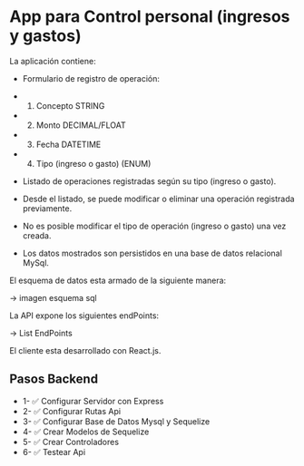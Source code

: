 # App para Control personal (ingresos y gastos)

La aplicación contiene:

-   Formulario de registro de operación:

-   1. Concepto STRING
-   2. Monto DECIMAL/FLOAT
-   3. Fecha DATETIME
-   4. Tipo (ingreso o gasto) (ENUM)

-   Listado de operaciones registradas según su tipo (ingreso o gasto).
-   Desde el listado, se puede modificar o eliminar una operación registrada previamente.
-   No es posible modificar el tipo de operación (ingreso o gasto) una vez creada.
-   Los datos mostrados son persistidos en una base de datos relacional MySql.

El esquema de datos esta armado de la siguiente manera:

-> imagen esquema sql

La API expone los siguientes endPoints:

-> List EndPoints

El cliente esta desarrollado con React.js.

## Pasos Backend

-   1- ✅ Configurar Servidor con Express
-   2- ✅ Configurar Rutas Api
-   3- ✅ Configurar Base de Datos Mysql y Sequelize
-   4- ✅ Crear Modelos de Sequelize
-   5- ✅ Crear Controladores
-   6- ✅ Testear Api
